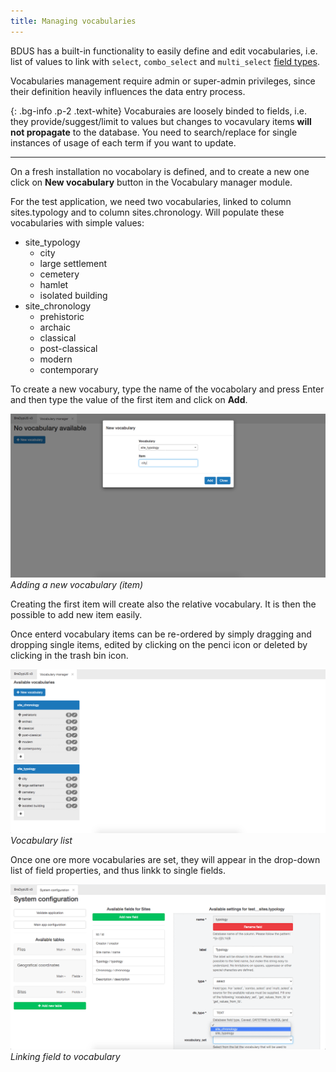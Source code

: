 ```yaml
---
title: Managing vocabularies
---
```


BDUS has a built-in functionality to easily define and edit vocabularies, 
i.e. list of values to link with `select`, `combo_select` and 
`multi_select` [field types](/setup/adding-columns#type).

Vocabularies management require admin or super-admin privileges,
since their definition heavily influences the data entry process.

{: .bg-info .p-2 .text-white}
Vocaburaies are loosely binded to fields, i.e. they provide/suggest/limit to values
but changes to vocavulary items **will not propagate** to the database. You need to
search/replace for single instances of usage of each term if you want to update.

---

On a fresh installation no vocabolary is defined, and to create a new one click on 
**New vocabulary** button in the Vocabulary manager module.

For the test application, we need two vocabularies, linked to column sites.typology
and to column sites.chronology. Will populate these vocabularies with simple values:
- site_typology
    - city
    - large settlement
    - cemetery
    - hamlet
    - isolated building
- site_chronology
    - prehistoric
    - archaic
    - classical
    - post-classical
    - modern
    - contemporary

To create a new vocabury, type the name of the vocabolary and press Enter and 
then type the value of the first item and click on **Add**.

![screenshot](./../images/setup/new_vocabulary.png "Adding a new vocabulary (item)") 
*Adding a new vocabulary (item)*

Creating the first item will create also the relative vocabulary. It is then the possible to 
add new item easily.

Once enterd vocabulary items can be re-ordered by simply dragging and dropping single items, 
edited by clicking on the penci icon or deleted by clicking in the trash bin icon.

![screenshot](./../images/setup/edit_vocabulary_items.png "Vocabulary list") 
*Vocabulary list*


Once one ore more vocabularies are set, they will appear in the drop-down list
of field properties, and thus linkk to single fields.

![screenshot](./../images/setup/voc_linked_to_field.png "Linking field to vocabulary") 
*Linking field to vocabulary*
